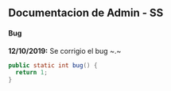 ## Documentacion de Admin - SS

#### Bug
**12/10/2019:**
Se corrigio el bug ~.~
```java
public static int bug() {
  return 1;
}
```
